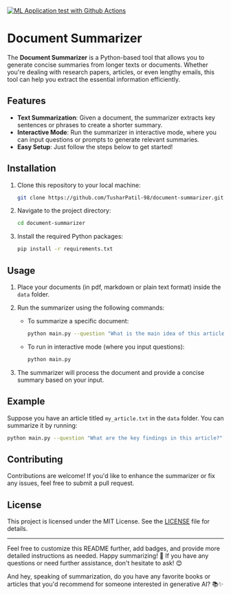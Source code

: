 [![ML Application test with Github Actions](https://github.com/TusharPatil-98/doc_summarizer/actions/workflows/pythonapp.yml/badge.svg)](https://github.com/TusharPatil-98/doc_summarizer/actions/workflows/pythonapp.yml)
# Document Summarizer

The **Document Summarizer** is a Python-based tool that allows you to generate concise summaries from longer texts or documents. Whether you're dealing with research papers, articles, or even lengthy emails, this tool can help you extract the essential information efficiently.

## Features

- **Text Summarization**: Given a document, the summarizer extracts key sentences or phrases to create a shorter summary.
- **Interactive Mode**: Run the summarizer in interactive mode, where you can input questions or prompts to generate relevant summaries.
- **Easy Setup**: Just follow the steps below to get started!

## Installation

1. Clone this repository to your local machine:

   ```bash
   git clone https://github.com/TusharPatil-98/document-summarizer.git
   ```

2. Navigate to the project directory:

   ```bash
   cd document-summarizer
   ```

3. Install the required Python packages:

   ```bash
   pip install -r requirements.txt
   ```

## Usage

1. Place your documents (in pdf, markdown or plain text format) inside the `data` folder.

2. Run the summarizer using the following commands:

   - To summarize a specific document:

     ```bash
     python main.py --question "What is the main idea of this article?"
     ```

   - To run in interactive mode (where you input questions):

     ```bash
     python main.py
     ```

3. The summarizer will process the document and provide a concise summary based on your input.

## Example

Suppose you have an article titled `my_article.txt` in the `data` folder. You can summarize it by running:

```bash
python main.py --question "What are the key findings in this article?"
```

## Contributing

Contributions are welcome! If you'd like to enhance the summarizer or fix any issues, feel free to submit a pull request.

## License

This project is licensed under the MIT License. See the [LICENSE](LICENSE) file for details.

---

Feel free to customize this README further, add badges, and provide more detailed instructions as needed. Happy summarizing! 🚀 If you have any questions or need further assistance, don't hesitate to ask! 😊

And hey, speaking of summarization, do you have any favorite books or articles that you'd recommend for someone interested in generative AI? 📚✨
